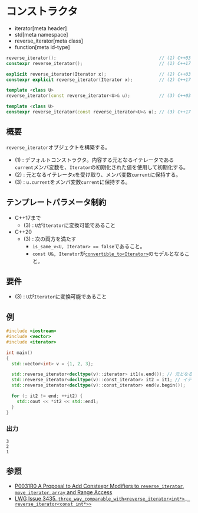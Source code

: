 # コンストラクタ
* iterator[meta header]
* std[meta namespace]
* reverse_iterator[meta class]
* function[meta id-type]

```cpp
reverse_iterator();                                       // (1) C++03
constexpr reverse_iterator();                             // (1) C++17

explicit reverse_iterator(Iterator x);                    // (2) C++03
constexpr explicit reverse_iterator(Iterator x);          // (2) C++17

template <class U>
reverse_iterator(const reverse_iterator<U>& u);           // (3) C++03

template <class U>
constexpr reverse_iterator(const reverse_iterator<U>& u); // (3) C++17
```

## 概要
`reverse_iterator`オブジェクトを構築する。

- (1) : デフォルトコンストラクタ。内容する元となるイテレータである`current`メンバ変数を、`Iterator`の初期化された値を使用して初期化する。
- (2) : 元となるイテレータ`x`を受け取り、メンバ変数`current`に保持する。
- (3) : `u.current`をメンバ変数`current`に保持する。

## テンプレートパラメータ制約

- C++17まで
  - (3) : `U`が`Iterator`に変換可能であること
- C++20
  - (3) : 次の両方を満たす
    - `is_same_v<U, Iterator> == false`であること。
    - `const U&, Iterator`が[`convertible_to<Iterator>`](/reference/concepts/convertible_to.md)のモデルとなること。

## 要件
- (3) : `U`が`Iterator`に変換可能であること


## 例
```cpp example
#include <iostream>
#include <vector>
#include <iterator>

int main()
{
  std::vector<int> v = {1, 2, 3};

  std::reverse_iterator<decltype(v)::iterator> it1(v.end()); // 元となるイテレータで初期化
  std::reverse_iterator<decltype(v)::const_iterator> it2 = it1; // イテレータの変換
  std::reverse_iterator<decltype(v)::const_iterator> end(v.begin());

  for (; it2 != end; ++it2) {
    std::cout << *it2 << std::endl;
  }
}
```

### 出力
```
3
2
1
```

## 参照
- [P0031R0 A Proposal to Add Constexpr Modifiers to `reverse_iterator`, `move_iterator`, `array` and Range Access](http://www.open-std.org/jtc1/sc22/wg21/docs/papers/2015/p0031r0.html)
- [LWG Issue 3435. `three_way_comparable_with<reverse_iterator<int*>, reverse_iterator<const int*>>`](https://cplusplus.github.io/LWG/issue3435)

